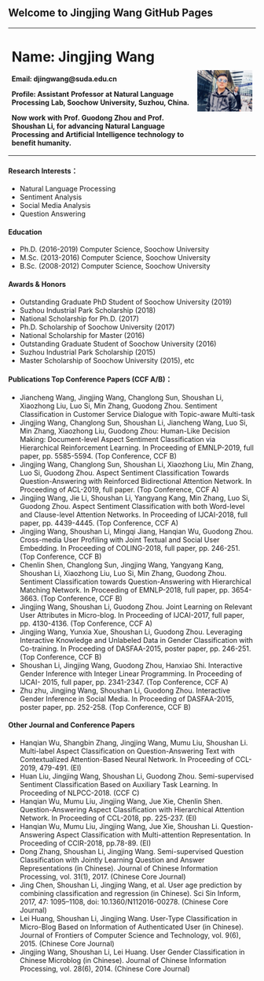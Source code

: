 ## Welcome to Jingjing Wang GitHub Pages


<table border="0">
  <tr>
    <td width="75%">
      <h1>Name: Jingjing Wang</h1>
      <p><b>Email: djingwang@suda.edu.cn</b></p>
      <p><b>Profile: Assistant Professor at Natural Language Processing Lab, Soochow University, Suzhou, China.</b></p> 
      <p><b>Now work with Prof. Guodong Zhou and Prof. Shoushan Li, for advancing Natural Language Processing and Artificial Intelligence technology to benefit humanity.</b></p> 
    </td>
    <td width="25%">
      <img src="/djingwang.jpg" width="100%">
    </td>
  </tr>
</table>

#### Research Interests：
-	Natural Language Processing
- Sentiment Analysis
- Social Media Analysis
- Question Answering

#### Education
- Ph.D. (2016-2019) Computer Science, Soochow University
- M.Sc. (2013-2016) Computer Science, Soochow University
- B.Sc. (2008-2012) Computer Science, Soochow University

#### Awards & Honors
- Outstanding Graduate PhD Student of Soochow University (2019)
- Suzhou Industrial Park Scholarship (2018)
- National Scholarship for Ph.D. (2017)
- Ph.D. Scholarship of Soochow University (2017)
- National Scholarship for Master (2016)
- Outstanding Graduate Student of Soochow University (2016)
- Suzhou Industrial Park Scholarship (2015)
- Master Scholarship of Soochow University (2015), etc


#### Publications Top Conference Papers (CCF A/B)：
- Jiancheng Wang, Jingjing Wang, Changlong Sun, Shoushan Li, Xiaozhong Liu, Luo Si, Min Zhang, Guodong Zhou. Sentiment Classification in Customer Service Dialogue with Topic-aware Multi-task 
- Jingjing Wang, Changlong Sun, Shoushan Li, Jiancheng Wang, Luo Si, Min Zhang, Xiaozhong Liu, Guodong Zhou: Human-Like Decision Making: Document-level Aspect Sentiment Classification via Hierarchical Reinforcement Learning. In Proceeding of EMNLP-2019, full paper, pp. 5585-5594. (Top Conference, CCF B)
- Jingjing Wang, Changlong Sun, Shoushan Li, Xiaozhong Liu, Min Zhang, Luo Si, Guodong Zhou. Aspect Sentiment Classification Towards Question-Answering with Reinforced Bidirectional Attention Network. In Proceeding of ACL-2019, full paper. (Top Conference, CCF A)
- Jingjing Wang, Jie Li, Shoushan Li, Yangyang Kang, Min Zhang, Luo Si, Guodong Zhou. Aspect Sentiment Classification with both Word-level and Clause-level Attention Networks. In Proceeding of IJCAI-2018, full paper, pp. 4439-4445. (Top Conference, CCF A)
- Jingjing Wang, Shoushan Li, Mingqi Jiang, Hanqian Wu, Guodong Zhou. Cross-media User Profiling with Joint Textual and Social User Embedding. In Proceeding of COLING-2018, full paper, pp. 246-251. (Top Conference, CCF B)
- Chenlin Shen, Changlong Sun, Jingjing Wang, Yangyang Kang, Shoushan Li, Xiaozhong Liu, Luo Si, Min Zhang, Guodong Zhou. Sentiment Classification towards Question-Answering with Hierarchical Matching Network. In Proceeding of EMNLP-2018, full paper, pp. 3654-3663. (Top Conference, CCF B)
- Jingjing Wang, Shoushan Li, Guodong Zhou. Joint Learning on Relevant User Attributes in Micro-blog. In Proceeding of IJCAI-2017, full paper, pp. 4130-4136. (Top Conference, CCF A)
- Jingjing Wang, Yunxia Xue, Shoushan Li, Guodong Zhou. Leveraging Interactive Knowledge and Unlabeled Data in Gender Classification with Co-training. In Proceeding of DASFAA-2015, poster paper, pp. 246-251. (Top Conference, CCF B)
- Shoushan Li, Jingjing Wang, Guodong Zhou, Hanxiao Shi. Interactive Gender Inference with Integer Linear Programming. In Proceeding of IJCAI- 2015, full paper, pp. 2341-2347. (Top Conference, CCF A)
- Zhu zhu, Jingjing Wang, Shoushan Li, Guodong Zhou. Interactive Gender Inference in Social Media. In Proceeding of DASFAA-2015, poster paper, pp. 252-258. (Top Conference, CCF B)

#### Other Journal and Conference Papers

- Hanqian Wu, Shangbin Zhang, Jingjing Wang, Mumu Liu, Shoushan Li. Multi-label Aspect Classification on Question-Answering Text with Contextualized Attention-Based Neural Network. In Proceeding of CCL-2019, 479-491. (EI)
- Huan Liu, Jingjing Wang, Shoushan Li, Guodong Zhou. Semi-supervised Sentiment Classification Based on Auxiliary Task Learning. In Proceeding of NLPCC-2018. (CCF C)
- Hanqian Wu, Mumu Liu, Jingjing Wang, Jue Xie, Chenlin Shen. Question-Answering Aspect Classification with Hierarchical Attention Network. In Proceeding of CCL-2018, pp. 225-237. (EI)
- Hanqian Wu, Mumu Liu, Jingjing Wang, Jue Xie, Shoushan Li. Question-Answering Aspect Classification with Multi-attention Representation. In Proceeding of CCIR-2018, pp.78-89. (EI)
- Dong Zhang, Shoushan Li, Jingjing Wang. Semi-supervised Question Classification with Jointly Learning Question and Answer Representations (in Chinese). Journal of Chinese Information Processing, vol. 31(1), 2017. (Chinese Core Journal)
- Jing Chen, Shoushan Li, Jingjing Wang, et al. User age prediction by combining classification and regression (in Chinese). Sci Sin Inform, 2017, 47: 1095–1108, doi: 10.1360/N112016-00278. (Chinese Core Journal)
- Lei Huang, Shoushan Li, Jingjing Wang. User-Type Classification in Micro-Blog Based on Information of Authenticated User (in Chinese). Journal of Frontiers of Computer Science and Technology, vol. 9(6), 2015. (Chinese Core Journal)
- Jingjing Wang, Shoushan Li, Lei Huang. User Gender Classification in Chinese Microblog (in Chinese). Journal of Chinese Information Processing, vol. 28(6), 2014. (Chinese Core Journal)

